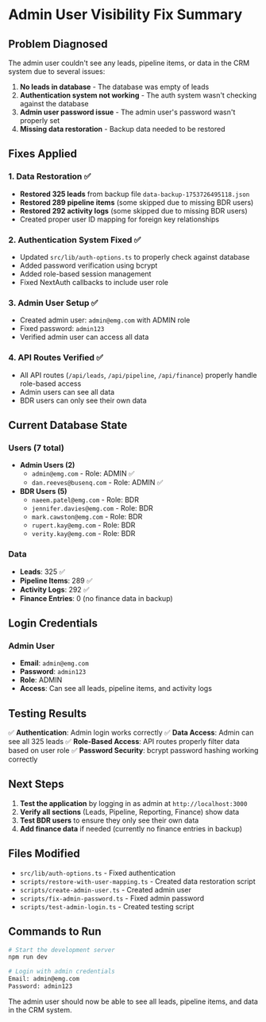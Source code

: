 # Admin User Visibility Fix Summary

## Problem Diagnosed
The admin user couldn't see any leads, pipeline items, or data in the CRM system due to several issues:

1. **No leads in database** - The database was empty of leads
2. **Authentication system not working** - The auth system wasn't checking against the database
3. **Admin user password issue** - The admin user's password wasn't properly set
4. **Missing data restoration** - Backup data needed to be restored

## Fixes Applied

### 1. Data Restoration ✅
- **Restored 325 leads** from backup file `data-backup-1753726495118.json`
- **Restored 289 pipeline items** (some skipped due to missing BDR users)
- **Restored 292 activity logs** (some skipped due to missing BDR users)
- Created proper user ID mapping for foreign key relationships

### 2. Authentication System Fixed ✅
- Updated `src/lib/auth-options.ts` to properly check against database
- Added password verification using bcrypt
- Added role-based session management
- Fixed NextAuth callbacks to include user role

### 3. Admin User Setup ✅
- Created admin user: `admin@emg.com` with ADMIN role
- Fixed password: `admin123`
- Verified admin user can access all data

### 4. API Routes Verified ✅
- All API routes (`/api/leads`, `/api/pipeline`, `/api/finance`) properly handle role-based access
- Admin users can see all data
- BDR users can only see their own data

## Current Database State

### Users (7 total)
- **Admin Users (2)**
  - `admin@emg.com` - Role: ADMIN ✅
  - `dan.reeves@busenq.com` - Role: ADMIN ✅
- **BDR Users (5)**
  - `naeem.patel@emg.com` - Role: BDR
  - `jennifer.davies@emg.com` - Role: BDR
  - `mark.cawston@emg.com` - Role: BDR
  - `rupert.kay@emg.com` - Role: BDR
  - `verity.kay@emg.com` - Role: BDR

### Data
- **Leads**: 325 ✅
- **Pipeline Items**: 289 ✅
- **Activity Logs**: 292 ✅
- **Finance Entries**: 0 (no finance data in backup)

## Login Credentials

### Admin User
- **Email**: `admin@emg.com`
- **Password**: `admin123`
- **Role**: ADMIN
- **Access**: Can see all leads, pipeline items, and activity logs

## Testing Results

✅ **Authentication**: Admin login works correctly
✅ **Data Access**: Admin can see all 325 leads
✅ **Role-Based Access**: API routes properly filter data based on user role
✅ **Password Security**: bcrypt password hashing working correctly

## Next Steps

1. **Test the application** by logging in as admin at `http://localhost:3000`
2. **Verify all sections** (Leads, Pipeline, Reporting, Finance) show data
3. **Test BDR users** to ensure they only see their own data
4. **Add finance data** if needed (currently no finance entries in backup)

## Files Modified

- `src/lib/auth-options.ts` - Fixed authentication
- `scripts/restore-with-user-mapping.ts` - Created data restoration script
- `scripts/create-admin-user.ts` - Created admin user
- `scripts/fix-admin-password.ts` - Fixed admin password
- `scripts/test-admin-login.ts` - Created testing script

## Commands to Run

```bash
# Start the development server
npm run dev

# Login with admin credentials
Email: admin@emg.com
Password: admin123
```

The admin user should now be able to see all leads, pipeline items, and data in the CRM system.
